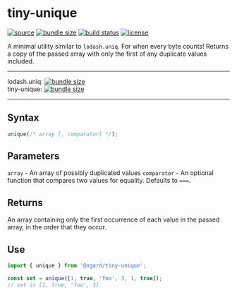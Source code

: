 # tiny-unique

[![source](https://badgen.net/npm/v/@ngard/tiny-unique)](https://www.npmjs.com/package/@ngard/tiny-unique)
[![bundle size](https://badgen.net/bundlephobia/minzip/@ngard/tiny-unique)](https://bundlephobia.com/result?p=@ngard/tiny-unique)
[![build status](https://badgen.net/travis/NickGard/tiny-unique)](https://travis-ci.org/NickGard/tiny-unique)
[![license](https://badgen.net/badge/license/MIT/blue)](https://badgen.net/badge/license/MIT/blue)

A minimal utility similar to `lodash.uniq`. For when every byte counts!
Returns a copy of the passed array with only the first of any duplicate values included.

<hr/>

lodash.uniq: [![bundle size](https://badgen.net/bundlephobia/minzip/lodash.uniq)](https://bundlephobia.com/result?p=lodash.uniq)
<br/>
tiny-unique: [![bundle size](https://badgen.net/bundlephobia/minzip/@ngard/tiny-unique)](https://bundlephobia.com/result?p=@ngard/tiny-unique)

<hr/>

## Syntax

```javascript
unique(/* array [, comparator] */);
```

## Parameters

`array` - An array of possibly duplicated values
`comparator` - An optional function that compares two values for equality. Defaults to `===`.

## Returns
An array containing only the first occurrence of each value in the passed array, in the order that they occur.

## Use

```javascript
import { unique } from '@ngard/tiny-unique';

const set = unique([1, true, 'foo', 3, 1, true]);
// set is [1, true, 'foo', 3]
```
